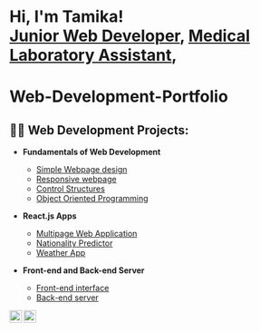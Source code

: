 <h1>Hi, I'm Tamika! <br/><a href="https://github.com/NewbieQode">Junior Web Developer</a>, <a href="https://www.linkedin.com/in/tamika-trimblett-51646a214/">Medical Laboratory Assistant</a>, </h1>

# Web-Development-Portfolio
<h2>👨‍💻 Web Development Projects:</h2>

* <b>Fundamentals of Web Development</b>
  * [Simple Webpage design](https://github.com/NewbieQode/Web-Development-Portfolio/tree/main/Css-Styling)
  * [Responsive webpage](https://github.com/NewbieQode/Web-Development-Portfolio/tree/main/Responsive-webpage)
  * [Control Structures](https://github.com/NewbieQode/Web-Development-Portfolio/tree/main/For-While-Loops)
  * [Object Oriented Programming](https://github.com/NewbieQode/Web-Development-Portfolio/tree/main/Object-Oriented-Programming)

 
* <b>React.js Apps</b>
  * [Multipage Web Application](https://github.com/NewbieQode/Web-Development-Portfolio/tree/main/Online-Store)
  * [Nationality Predictor](https://github.com/NewbieQode/Web-Development-Portfolio/tree/main/Express-App)
  * [Weather App](https://github.com/NewbieQode/Web-Development-Portfolio/tree/main/Weather-App)
* <b>Front-end and Back-end Server</b>
  * [Front-end interface](https://github.com/NewbieQode/Web-Development-Portfolio/tree/main/Budget-Website)
  * [Back-end server](https://github.com/NewbieQode/Web-Development-Portfolio/tree/main/Express-App)
 

<a herf="https://www.linkedin.com/in/tamika-trimblett-51646a214/">
<img align="left" alt="linkedin" width="22px" src="https://cdn.jsdelivr.net/npm/simple-icons@v3/icons/linkedin.svg">
</a> <a herf="https://github.com/NewbieQode">
<img align="left" alt="github" width="22px" src="https://cdn.icon-icons.com/icons2/2428/PNG/512/github_black_logo_icon_147128.png">
</a>
